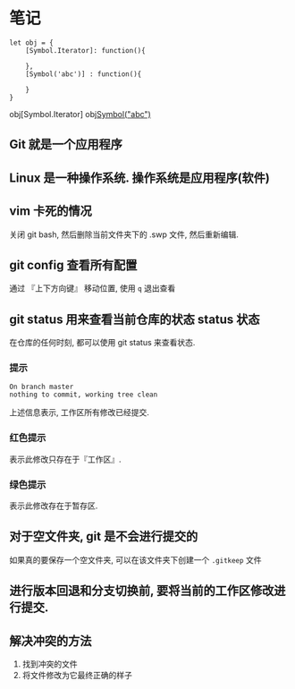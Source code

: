 # 笔记

```
let obj = {
    [Symbol.Iterator]: function(){

    },
    [Symbol('abc')] : function(){

    }
}
```
obj[Symbol.Iterator]
obj[Symbol("abc")]()

## Git 就是一个应用程序

## Linux 是一种操作系统. 操作系统是应用程序(软件)

## vim 卡死的情况
关闭 git bash, 然后删除当前文件夹下的 .swp 文件, 然后重新编辑.

## git config 查看所有配置
通过 『上下方向键』 移动位置, 使用 `q` 退出查看

## git status 用来查看当前仓库的状态 status 状态
在仓库的任何时刻, 都可以使用 git status 来查看状态.

### 提示
```
On branch master
nothing to commit, working tree clean
```
上述信息表示, 工作区所有修改已经提交. 

### 红色提示
表示此修改只存在于『工作区』.

### 绿色提示
表示此修改存在于暂存区.

## 对于空文件夹, git 是不会进行提交的
如果真的要保存一个空文件夹, 可以在该文件夹下创建一个 `.gitkeep` 文件

## 进行版本回退和分支切换前, 要将当前的工作区修改进行提交.

## 解决冲突的方法
1. 找到冲突的文件
2. 将文件修改为它最终正确的样子
   
